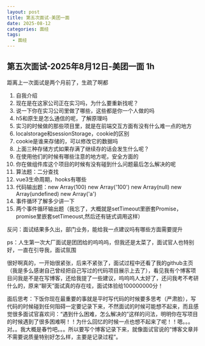 ```yaml
---
layout: post
title: 第五次面试-美团一面
date: 2025-08-12
categories: 面经
tags:
  - 面经
---
```


## 第五次面试-2025年8月12日-美团一面 1h

距离上一次面试是两个月前了，生疏了啊都

1. 自我介绍
2. 现在是在这家公司正在实习吗，为什么要重新找呢？
3. 说一下你在实习公司里做了哪些，这些都是你一个人做的吗
4. h5和原生是怎么通信的呢，了解原理吗
5. 实习的时候做的那些项目里，就是在前端交互方面有没有什么难一点的地方
6. localstorage和sessionStorage，cookie的区别
7. cookie是谁来存储的，可以修改它的数据吗
8. 上面三种存储方式如果存满了继续存的话会发生什么呢？
9. 在使用他们的时候有哪些注意的地方呢，安全方面的
10. 你在做组件库这个项目的时候有没有碰到什么问题最后怎么解决的呢
11. 算法题：二分查找
12. vue3生命周期，hooks有哪些
13. 代码输出题：new Array(100) new Array('100') new Array(null) new Array(undefined) new Array('a')
14. 事件循环了解多少讲一下
15. 两个事件循环输出题（我忘了，大概就是setTimeout里嵌套Promise，promise里嵌套setTimeoust,然后还有链式调用这样）


反问：面试结果多久出，部门业务，能给我一点建议吗有哪些方面需要提升

ps：人生第一次大厂面试是团团给的呜呜呜，但我还是太菜了，面试官人也特别好，一直在引导我，面试氛围

很好啊真的，一开始很紧张，后来不紧张了，面试过程中还看了我的github主页（我是多么感谢自己曾经把自己写过的代码项目展示上去了），看见我有个博客项目问我是不是在写博客，还给我提了一些建议，呜呜呜人太好了，还问我考不考研什么的，原来“聊天”面试真的存在哇，面试体验给100000000分！



面后思考：下饭你现在最重要的事就是平时写代码的时候要多思考（严肃脸），写代码的时候碰到任何阻碍一定要记录下来，不然面试的时候可能想不起来，而且感觉很多面试官喜欢问：“遇到什么困难，怎么解决的”这样的问法，明明你在写项目的时候遇到了很多困难啊！！为什么回忆的时候一点也想不起来了呢！！嗯。。。对。。我大概是春竹吧。。。所以要写个博客记录下来，就像面试官说的“博客文章并不需要说质量特别好怎么样，主要是记录过程”。


